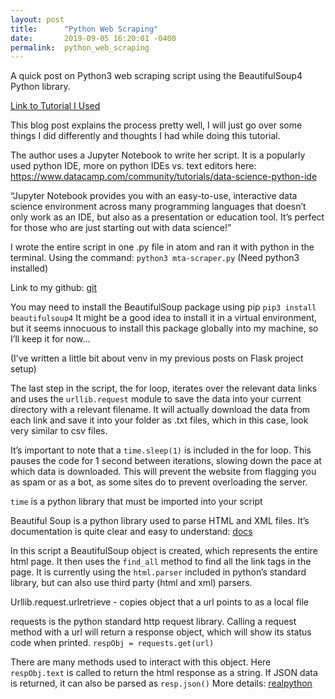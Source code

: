 ```yaml
---
layout: post
title:      "Python Web Scraping"
date:       2019-09-05 16:20:01 -0400
permalink:  python_web_scraping
---
```



A quick post on Python3 web scraping script using the BeautifulSoup4 Python library.

[Link to Tutorial I Used](https://towardsdatascience.com/how-to-web-scrape-with-python-in-4-minutes-bc49186a8460)

This blog post explains the process pretty well, I will just go over some things I did differently and thoughts I had while doing this tutorial.

The author uses a Jupyter Notebook to write her script. It is a popularly used python IDE, more on python IDEs vs. text editors here: https://www.datacamp.com/community/tutorials/data-science-python-ide 

“Jupyter Notebook provides you with an easy-to-use, interactive data science environment across many programming languages that doesn’t only work as an IDE, but also as a presentation or education tool. It’s perfect for those who are just starting out with data science!” 

I wrote the entire script in one .py file in atom and ran it with python in the terminal. Using the command:
`python3 mta-scraper.py` (Need python3 installed)

 Link to my github: [git](https://github.com/jk-me/py-mta-turnstile-scrape)

You may need to install the BeautifulSoup package using pip `pip3 install beautifulsoup4` It might be a good idea to install it in a virtual environment, but it seems innocuous to install this package globally into my machine, so I’ll keep it for now…

(I’ve written a little bit about venv in my previous posts on Flask project setup)

The last step in the script, the for loop, iterates over the relevant data links and uses the `urllib.request` module to save the data into your current directory with a relevant filename. It will actually download the data from each link and save it into your folder as .txt files, which in this case, look very similar to csv files. 

It’s important to note that a `time.sleep(1)` is included in the for loop. This pauses the code for 1 second between iterations, slowing down the pace at which data is downloaded. This will prevent the website from flagging you as spam or as a bot, as some sites do to prevent overloading the server.

`time` is a python library that must be imported into your script

Beautiful Soup is a python library used to parse HTML and XML files. It’s documentation is quite clear and easy to understand: [docs](https://www.crummy.com/software/BeautifulSoup/bs4/doc/#)

In this script a BeautifulSoup object is created, which represents the entire html page. It then uses the `find_all` method to find all the link tags in the page. It is currently using the `html.parser` included in python’s standard library, but can also use third party (html and xml) parsers.

Urllib.request.urlretrieve - copies object that a url points to as a local file

requests is the python standard http request library. Calling a request method with a url will return a response object, which will show its status code when printed. `respObj = requests.get(url)` 

There are many methods used to interact with this object. Here `respObj.text` is called to return the html response as a string. If JSON data is returned, it can also be parsed as `resp.json()` More details: [realpython](https://realpython.com/python-requests/)

